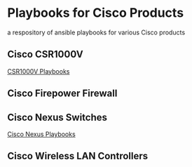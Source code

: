 
# Playbooks for Cisco Products
a respository of ansible playbooks for various Cisco products

## Cisco CSR1000V
[CSR1000V Playbooks](https://github.com/jhgrazier/ansible-playbooks/tree/main/cisco/routers/csr1000v/README.md)

## Cisco Firepower Firewall

## Cisco Nexus Switches
[Cisco Nexus Playbooks](https://github.com/jhgrazier/ansible-playbooks/tree/main/cisco/nexus/nexus9k/README.md)

## Cisco Wireless LAN Controllers
